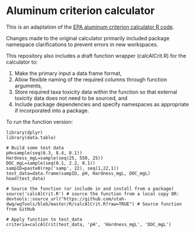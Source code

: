# Aluminum criterion calculator
This is an adaptation of the <a href="https://www.epa.gov/wqc/aquatic-life-criteria-aluminum" target="_blank">EPA aluminum criterion calculator R code</a>.  

Changes made to the original calculator primarily included package namespace clarifications to prevent errors in new workspaces.

This repository also includes a draft function wrapper (calcAlCrit.R) for the calculator to:  
1. Make the primary input a data frame format,  
2. Allow flexible naming of the required columns through function arguments,  
3. Store required taxa toxicity data within the function so that external toxicity data does not need to be sourced, and  
4. Include package dependencies and specify namespaces as appropriate if incorporated into a package.  

To run the function version:
```{r}
library(dplyr)
library(data.table)

# Build some test data
pH=sample(seq(6.3, 8.4, 0.1))
Hardness_mgL=sample(seq(25, 550, 25))
DOC_mgL=sample(seq(0.1, 2.2, 0.1))
sampID=paste0(rep('samp', 22), seq(1,22,1))
test_data=data.frame(sampID, pH, Hardness_mgL, DOC_mgL)
head(test_data)

# Source the function (or include in and install from a package)
source('calcAlCrit.R') # source the function from a local copy OR:
devtools::source_url("https://github.com/utah-dwq/wqTools/blob/master/R/calcAlCrit.R?raw=TRUE") # Source function from GitHub

# Apply function to test_data
criteria=calcAlCrit(test_data, 'pH', 'Hardness_mgL', 'DOC_mgL')
```





